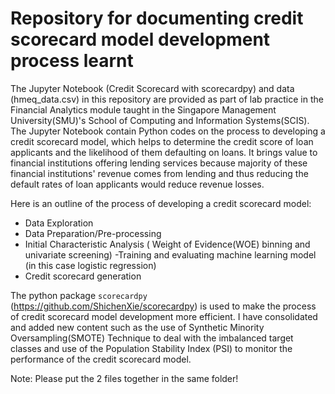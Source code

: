 # Repository for documenting credit scorecard model development process learnt

The Jupyter Notebook (Credit Scorecard with scorecardpy)  and data (hmeq_data.csv) in this repository are provided as part of lab practice in the Financial Analytics module taught in the Singapore Management University(SMU)'s School of Computing and Information Systems(SCIS).
The Jupyter Notebook contain Python codes on the process to developing a credit scorecard model, which helps to determine the credit score of loan applicants and the likelihood of them defaulting on loans. It brings value to financial institutions offering lending services because majority of these financial institutions' revenue comes from lending and thus reducing the default rates of loan applicants would reduce revenue losses.

Here is an outline of the process of developing a credit scorecard model:
- Data Exploration
- Data Preparation/Pre-processing
- Initial Characteristic Analysis ( Weight of Evidence(WOE) binning and univariate screening)
-Training and evaluating machine learning model (in this case logistic regression)
- Credit scorecard generation

The python package `scorecardpy` (https://github.com/ShichenXie/scorecardpy)  is used to make the process of credit scorecard model development more efficient.
I have consolidated and added new content such as the use of Synthetic Minority Oversampling(SMOTE) Technique to deal with the imbalanced target classes and use of the Population Stability Index (PSI) to monitor the performance of the credit scorecard model.

Note: Please put the 2 files together in the same folder!

